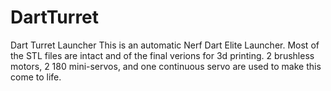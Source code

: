 # DartTurret
Dart Turret Launcher
This is an  automatic Nerf Dart Elite Launcher.
Most of the STL files are intact and of the final verions for 3d printing.
2 brushless motors, 2 180 mini-servos, and one continuous servo are used to make this come to life.
